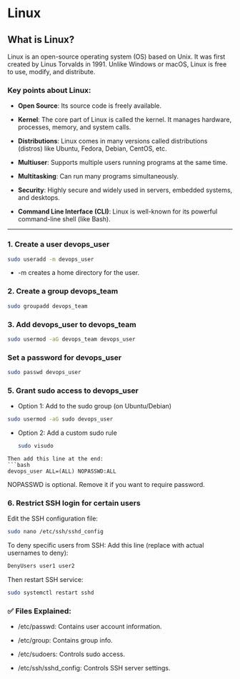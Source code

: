 # Linux
## What is Linux?
Linux is an open-source operating system (OS) based on Unix. It was first created by Linus Torvalds in 1991. Unlike Windows or macOS, Linux is free to use, modify, and distribute.

### Key points about Linux:
* **Open Source**: Its source code is freely available.

* **Kernel**: The core part of Linux is called the kernel. It manages hardware, processes, memory, and system calls.

* **Distributions**: Linux comes in many versions called distributions (distros) like Ubuntu, Fedora, Debian, CentOS, etc.

* **Multiuser**: Supports multiple users running programs at the same time.

* **Multitasking**: Can run many programs simultaneously.

* **Security**: Highly secure and widely used in servers, embedded systems, and desktops.

* **Command Line Interface (CLI)**: Linux is well-known for its powerful command-line shell (like Bash).

---
### 1. Create a user devops_user
```bash
sudo useradd -m devops_user
```
* -m creates a home directory for the user.
  
### 2. Create a group devops_team
```bash
sudo groupadd devops_team
```

### 3. Add devops_user to devops_team
```bash
sudo usermod -aG devops_team devops_user
```

### Set a password for devops_user
```bash
sudo passwd devops_user
```

### 5. Grant sudo access to devops_user
* Option 1: Add to the sudo group (on Ubuntu/Debian)
```bash
sudo usermod -aG sudo devops_user
```
* Option 2: Add a custom sudo rule
  ```bash
  sudo visudo
```
Then add this line at the end:
```bash
devops_user ALL=(ALL) NOPASSWD:ALL
```
NOPASSWD is optional. Remove it if you want to require password.

### 6. Restrict SSH login for certain users
Edit the SSH configuration file:
```bash
sudo nano /etc/ssh/sshd_config
```
To deny specific users from SSH:
Add this line (replace with actual usernames to deny):
```bash
DenyUsers user1 user2
```
Then restart SSH service:
```bash
sudo systemctl restart sshd
```

### ✅ Files Explained:

* /etc/passwd: Contains user account information.

* /etc/group: Contains group info.

* /etc/sudoers: Controls sudo access.

* /etc/ssh/sshd_config: Controls SSH server settings.
